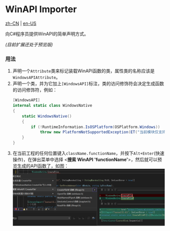 # WinAPI Importer

[zh-CN](./README.md) | [en-US](./README.en-US.md)

向C#程序员提供WinAPI的简单声明方式。

_(目前扩展还处于预览版)_

### 用法

1. 声明一个`Attribute`类来标记装载WinAPI函数的类，属性类的名称应该是`WindowsAPIAttribute`。
2. 声明一个类，并为它加上`[WindowsAPI]`标注，类的访问修饰符会决定生成函数的访问修饰符，例如：
    ```cs
    [WindowsAPI]
    internal static class WindowsNative
    {
        static WindowsNative()
        {
            if (!RuntimeInformation.IsOSPlatform(OSPlatform.Windows))
                throw new PlatformNotSupportedException(ET("当前模块仅支持在Windows上生效"));
        }
    }
    ```
3. 在当前工程的任何位置键入`className.functionName`，并按下`Alt+Enter`(快速操作)，在弹出菜单中选择 <**搜索 WinAPI 'functionName'**>，然后就可以预览生成的API函数了，如图：
![示例图片](./images/image.png)
